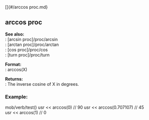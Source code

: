 []{#/arccos proc.md}    
## arccos proc    
**See also:**    
:   [arcsin proc]/proc/arcsin    
:   [arctan proc]/proc/arctan    
:   [cos proc]/proc/cos    
:   [turn proc]/proc/turn    
<!-- -->    
**Format:**    
:   arccos(X)    
<!-- -->    
**Returns:**    
:   The inverse cosine of X in degrees.    
### Example:    
mob/verb/test() usr \<\< arccos(0) // 90 usr \<\< arccos(0.707107) // 45    
usr \<\< arccos(1) // 0  